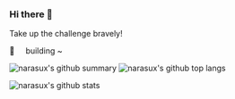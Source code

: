 ### Hi there 👋

Take up the challenge bravely!

🌈 &nbsp; &nbsp; building ~

![narasux's github summary](https://github-profile-summary-cards.vercel.app/api/cards/profile-details?username=narasux&theme=github) ![narasux's github top langs](https://github-readme-stats.vercel.app/api/top-langs/?username=narasux&layout=compact) 

![narasux's github stats](https://github-readme-stats.vercel.app/api?username=narasux&show_icons=true)

